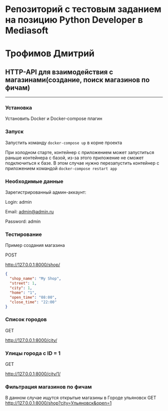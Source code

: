 # Репозиторий с тестовым заданием на позицию Python Developer в Mediasoft

# Трофимов Дмитрий

## HTTP-API для взаимодействия с магазинами(создание, поиск магазинов по фичам)

***

### Установка

Установить Docker и Docker-compose плагин

### Запуск

Запустить команду `docker-compose up` в корне проекта

При холодном старте, контейнер с приложением может запуститься раньше контейнера с базой, из-за этого приложение не
сможет подключиться к базе. В этом случае нужно перезапустить контейнер с приложением
командой `docker-compose restart app`

### Необходимые данные

Зарегистрированный админ-аккаунт:

Login: admin

Email: admin@admin.ru

Password: admin

### Тестирование

Пример создания магазина

POST

http://127.0.0.1:8000/shop/

```json
{
  "shop_name": "My Shop",
  "street": 1,
  "city": 1,
  "home": "1",
  "open_time": "08:00",
  "close_time": "22:00"
}
```

### Список городов

GET

http://127.0.0.1:8000/city/

### Улицы города с ID = 1

GET

http://127.0.0.1:8000/city/1/

### Фильтрация магазинов по фичам

В данном случае ищутся открытые магазины в Городе ульяновск
GET http://127.0.0.1:8000/shop?city=Ульяновск&open=1
